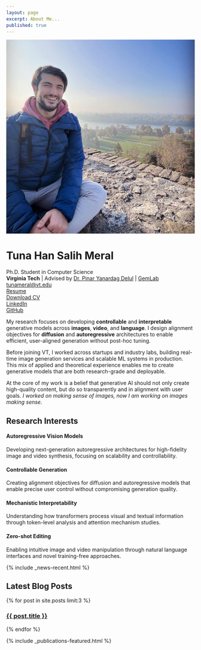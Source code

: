 ```yaml
---
layout: page
excerpt: About Me...
published: true
---
```


<div class="academic-bio">
  <img src="/images/bio-avatar.jpg" alt="Tuna Han Salih Meral" class="bio-photo">
  <div class="academic-bio-content">
    <h1>Tuna Han Salih Meral</h1>
    <div class="title">Ph.D. Student in Computer Science</div>
    <div class="affiliation">
      <strong>Virginia Tech</strong> | Advised by <a href="https://pinguar.org/">Dr. Pinar Yanardag Delul</a> | <a href="https://gemlab-vt.github.io/">GemLab</a>
    </div>
  </div>
</div>

<div class="academic-contact">
  <div class="contact-item">
    <i class="fas fa-envelope"></i>
    <a href="mailto:tunameral@vt.edu">tunameral@vt.edu</a>
  </div>
  <div class="contact-item">
    <i class="fas fa-file-pdf"></i>
    <a href="/resume/">Resume</a>
  </div>
  <div class="contact-item">
    <i class="fas fa-download"></i>
    <a href="/images/CV.pdf" download>Download CV</a>
  </div>
  <div class="contact-item">
    <i class="fab fa-linkedin"></i>
    <a href="https://linkedin.com/in/tmeral" target="_blank">LinkedIn</a>
  </div>
  <div class="contact-item">
    <i class="fab fa-github"></i>
    <a href="https://github.com/tunahansalih" target="_blank">GitHub</a>
  </div>
</div>

My research focuses on developing **controllable** and **interpretable** generative models across **images**, **video**, and **language**. I design alignment objectives for **diffusion** and **autoregressive** architectures to enable efficient, user-aligned generation without post-hoc tuning.

Before joining VT, I worked across startups and industry labs, building real-time image generation services and scalable ML systems in production. This mix of applied and theoretical experience enables me to create generative models that are both research-grade and deployable.

At the core of my work is a belief that generative AI should not only create high-quality content, but do so transparently and in alignment with user goals. *I worked on making sense of images, now I am working on images making sense.*

<div class="academic-section">
  <h2>Research Interests</h2>
  <div class="research-interests-academic">
    <div class="research-interest-card">
      <h4>Autoregressive Vision Models</h4>
      <p>Developing next-generation autoregressive architectures for high-fidelity image and video synthesis, focusing on scalability and controllability.</p>
    </div>
    <div class="research-interest-card">
      <h4>Controllable Generation</h4>
      <p>Creating alignment objectives for diffusion and autoregressive models that enable precise user control without compromising generation quality.</p>
    </div>
    <div class="research-interest-card">
      <h4>Mechanistic Interpretability</h4>
      <p>Understanding how transformers process visual and textual information through token-level analysis and attention mechanism studies.</p>
    </div>
    <div class="research-interest-card">
      <h4>Zero-shot Editing</h4>
      <p>Enabling intuitive image and video manipulation through natural language interfaces and novel training-free approaches.</p>
    </div>
  </div>
</div>  

{% include _news-recent.html %}

<div class="academic-section">
  <h2>Latest Blog Posts</h2>
  {% for post in site.posts limit:3 %}
  <div class="latest-post">
    <h3><a href="{{ post.url | relative_url }}">{{ post.title }}</a></h3>
  </div>
  {% endfor %}
</div>

{% include _publications-featured.html %}
